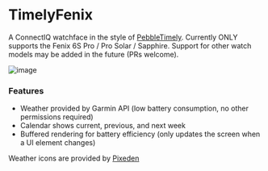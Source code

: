 # TimelyFenix
A ConnectIQ watchface in the style of [PebbleTimely](https://github.com/cynorg/PebbleTimely). Currently ONLY supports the Fenix 6S Pro / Pro Solar / Sapphire. Support for other watch models may be added in the future (PRs welcome).

![image](https://user-images.githubusercontent.com/3628457/187063786-3e9e84ea-3e67-4030-a87d-24aadea6c370.png)

### Features
- Weather provided by Garmin API (low battery consumption, no other permissions required)
- Calendar shows current, previous, and next week
- Buffered rendering for battery efficiency (only updates the screen when a UI element changes)

Weather icons are provided by [Pixeden](https://www.pixeden.com/icon-fonts/the-icons-font-set-weather)
